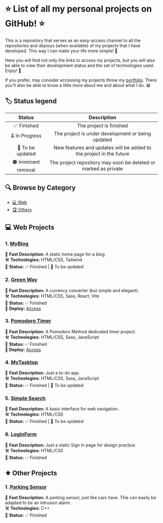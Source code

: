 # ⭐ List of all my personal projects on GitHub! ⭐

This is a repository that serves as an easy-access channel to all the repositories and deploys (when available) of my projects that I have developed. This way I can make your life more simple! 🎯

Here you will find not only the links to access my projects, but you will also be able to view their development status and the set of technologies used. Enjoy! 🎉

If you prefer, may consider accessing my projects throw my [portfolio](https://pebarros.vercel.app). There you'll also be able to know a little more about me and about what I do. 😁

## 🏷️ Status legend

| Status  | Description |
| :---:  | :---:  |
| ✅ Finished  | The project is finished |
| ⏳ In Progress | The project is under development or being updated  |
| 🔄 To be updated  | New features and updates will be added to the project in the future |
| 🟠 Imminent removal | The project repository may soon be deleted or marked as private  |

## 🔍 Browse by Category

- [💻 Web](#-web-projects)
- [🏆 Others](#%EF%B8%8F-others-projects)

## 💻 Web Projects

### 1. [MyBlog](https://github.com/PB369/MyBlog)
📘 **Fast Description:** A static home page for a blog. <br/>
🛠️ **Technologies:** HTML/CSS, Tailwind <br/>
🚀 **Status:** ✅ Finished | 🔄 To be updated <br/>

### 2. [Green Way](https://github.com/PB369/Green-Way)
📘 **Fast Description:** A currency converter (but simple and elegant). <br/>
🛠️ **Technologies:** HTML/CSS, Sass, React, Vite <br/>
🚀 **Status:** ✅ Finished <br/>
🔗 **Deploy:** [Access](https://pb369-projects-green-way.vercel.app/) <br/>

### 3. [Pomodoro Timer](https://github.com/PB369/Pomodoro-Timer)
📘 **Fast Description:** A Pomodoro Method dedicated timer project. <br/>
🛠️ **Technologies:** HTML/CSS, Sass, JavaScript <br/>
🚀 **Status:** ✅ Finished <br/>
🔗 **Deploy:** [Access](https://pb369-projects-pomodorotimer.vercel.app/) <br/>

### 4. [MyTasktop](https://github.com/PB369/My-Tasktop)
📘 **Fast Description:** Just a to-do app. <br/> 
🛠️ **Technologies:** HTML/CSS, Sass, JavaScript <br/>
🚀 **Status:** ✅ Finished | 🔄 To be updated <br/>

### 5. [Simple Search](https://github.com/PB369/Simple-Search)
📘 **Fast Description:** A basic interface for web navigation. <br/>
🛠️ **Technologies:** HTML/CSS <br/>
🚀 **Status:** ✅ Finished | 🔄 To be updated <br/>

### 6. [LoginForm](https://github.com/PB369/LoginForm)
📘 **Fast Description:** Just a static Sign In page for design practice. <br/>
🛠️ **Technologies:** HTML/CSS <br/>
🚀 **Status:** ✅ Finished <br/>

## ⚜️ Other Projects

### 1. [Parking Sensor](https://github.com/PB369/Parking-Sensor)
📘 **Fast Description:** A parking sensor, just like cars have. This can easily be adapted to be an intrusion alarm. <br/>
🛠️ **Technologies:** C++ <br/>
🚀 **Status:** ✅ Finished <br/>
